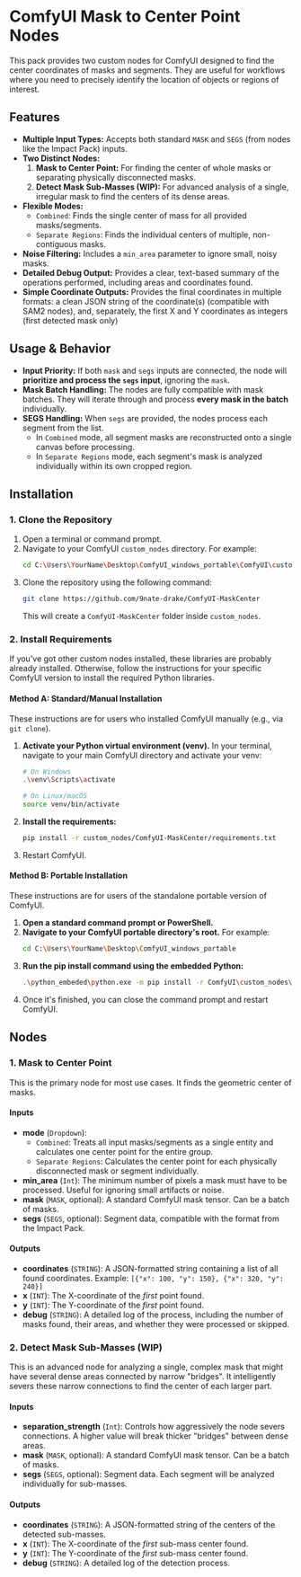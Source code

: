 # ComfyUI Mask to Center Point Nodes

This pack provides two custom nodes for ComfyUI designed to find the center coordinates of masks and segments. They are useful for workflows where you need to precisely identify the location of objects or regions of interest.

## Features

* **Multiple Input Types:** Accepts both standard `MASK` and `SEGS` (from nodes like the Impact Pack) inputs.
* **Two Distinct Nodes:**
    1.  **Mask to Center Point:** For finding the center of whole masks or separating physically disconnected masks.
    2.  **Detect Mask Sub-Masses (WIP):** For advanced analysis of a single, irregular mask to find the centers of its dense areas.
* **Flexible Modes:**
    * `Combined`: Finds the single center of mass for all provided masks/segments.
    * `Separate Regions`: Finds the individual centers of multiple, non-contiguous masks.
* **Noise Filtering:** Includes a `min_area` parameter to ignore small, noisy masks.
* **Detailed Debug Output:** Provides a clear, text-based summary of the operations performed, including areas and coordinates found.
* **Simple Coordinate Outputs:** Provides the final coordinates in multiple formats: a clean JSON string of the coordinate(s) (compatible with SAM2 nodes), and, separately, the first X and Y coordinates as integers (first detected mask only)

## Usage & Behavior

* **Input Priority:** If both `mask` and `segs` inputs are connected, the node will **prioritize and process the `segs` input**, ignoring the `mask`.
* **Mask Batch Handling:** The nodes are fully compatible with mask batches. They will iterate through and process **every mask in the batch** individually.
* **SEGS Handling:** When `segs` are provided, the nodes process each segment from the list.
    * In `Combined` mode, all segment masks are reconstructed onto a single canvas before processing.
    * In `Separate Regions` mode, each segment's mask is analyzed individually within its own cropped region.

## Installation

### 1. Clone the Repository

1.  Open a terminal or command prompt.
2.  Navigate to your ComfyUI `custom_nodes` directory. For example:
    ```bash
    cd C:\Users\YourName\Desktop\ComfyUI_windows_portable\ComfyUI\custom_nodes
    ```
3.  Clone the repository using the following command:
    ```bash
    git clone https://github.com/9nate-drake/ComfyUI-MaskCenter
    ```
    This will create a `ComfyUI-MaskCenter` folder inside `custom_nodes`.

### 2. Install Requirements

If you've got other custom nodes installed, these libraries are probably already installed. Otherwise, follow the instructions for your specific ComfyUI version to install the required Python libraries. 

#### Method A: Standard/Manual Installation

These instructions are for users who installed ComfyUI manually (e.g., via `git clone`).

1.  **Activate your Python virtual environment (venv).** In your terminal, navigate to your main ComfyUI directory and activate your venv:
    ```bash
    # On Windows
    .\venv\Scripts\activate
    
    # On Linux/macOS
    source venv/bin/activate
    ```
2.  **Install the requirements:**
    ```bash
    pip install -r custom_nodes/ComfyUI-MaskCenter/requirements.txt
    ```
3.  Restart ComfyUI.

#### Method B: Portable Installation

These instructions are for users of the standalone portable version of ComfyUI.

1.  **Open a standard command prompt or PowerShell.**
2.  **Navigate to your ComfyUI portable directory's root.** For example:
    ```bash
    cd C:\Users\YourName\Desktop\ComfyUI_windows_portable
    ```
3.  **Run the pip install command using the embedded Python:**
    ```bash
    .\python_embeded\python.exe -m pip install -r ComfyUI\custom_nodes\ComfyUI-MaskCenter\requirements.txt
    ```
4.  Once it's finished, you can close the command prompt and restart ComfyUI.

## Nodes

### 1. Mask to Center Point

This is the primary node for most use cases. It finds the geometric center of masks.

#### Inputs

* **mode** (`Dropdown`):
    * `Combined`: Treats all input masks/segments as a single entity and calculates one center point for the entire group.
    * `Separate Regions`: Calculates the center point for each physically disconnected mask or segment individually.
* **min_area** (`Int`): The minimum number of pixels a mask must have to be processed. Useful for ignoring small artifacts or noise.
* **mask** (`MASK`, optional): A standard ComfyUI mask tensor. Can be a batch of masks.
* **segs** (`SEGS`, optional): Segment data, compatible with the format from the Impact Pack.

#### Outputs

* **coordinates** (`STRING`): A JSON-formatted string containing a list of all found coordinates. Example: `[{"x": 100, "y": 150}, {"x": 320, "y": 240}]`
* **x** (`INT`): The X-coordinate of the *first* point found.
* **y** (`INT`): The Y-coordinate of the *first* point found.
* **debug** (`STRING`): A detailed log of the process, including the number of masks found, their areas, and whether they were processed or skipped.

### 2. Detect Mask Sub-Masses (WIP)

This is an advanced node for analyzing a single, complex mask that might have several dense areas connected by narrow "bridges". It intelligently severs these narrow connections to find the center of each larger part.

#### Inputs

* **separation_strength** (`Int`): Controls how aggressively the node severs connections. A higher value will break thicker "bridges" between dense areas.
* **mask** (`MASK`, optional): A standard ComfyUI mask tensor. Can be a batch of masks.
* **segs** (`SEGS`, optional): Segment data. Each segment will be analyzed individually for sub-masses.

#### Outputs

* **coordinates** (`STRING`): A JSON-formatted string of the centers of the detected sub-masses.
* **x** (`INT`): The X-coordinate of the *first* sub-mass center found.
* **y** (`INT`): The Y-coordinate of the *first* sub-mass center found.
* **debug** (`STRING`): A detailed log of the detection process.